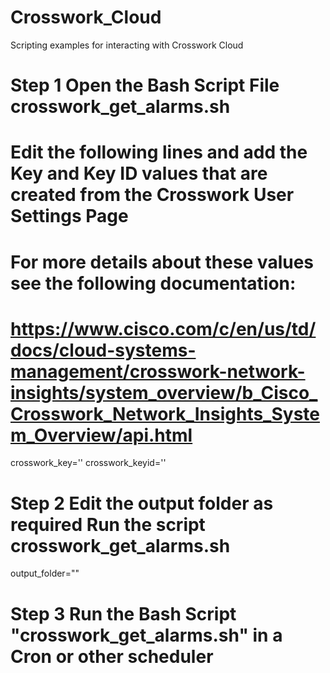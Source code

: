 # Crosswork_Cloud
Scripting examples for interacting with Crosswork Cloud

# Step 1 Open the Bash Script File crosswork_get_alarms.sh
# Edit the following lines and add the Key and Key ID values that are created from the Crosswork User Settings Page
# For more details about these values see the following documentation:
# https://www.cisco.com/c/en/us/td/docs/cloud-systems-management/crosswork-network-insights/system_overview/b_Cisco_Crosswork_Network_Insights_System_Overview/api.html

crosswork_key=''
crosswork_keyid=''

# Step 2 Edit the output folder as required Run the script crosswork_get_alarms.sh
output_folder=""

# Step 3 Run the Bash Script "crosswork_get_alarms.sh" in a Cron or other scheduler
